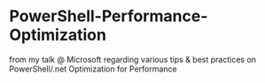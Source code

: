 # PowerShell-Performance-Optimization
from my talk @ Microsoft regarding various tips &amp; best practices on PowerShell/.net Optimization for Performance
